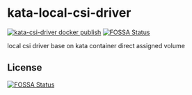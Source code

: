 # kata-local-csi-driver
[![kata-csi-driver docker publish](https://github.com/kubeservice-stack/kata-local-csi-driver/actions/workflows/kata.yaml/badge.svg?branch=main)](https://github.com/kubeservice-stack/kata-local-csi-driver/actions/workflows/kata.yaml)
[![FOSSA Status](https://app.fossa.com/api/projects/git%2Bgithub.com%2Fkubeservice-stack%2Fkata-local-csi-driver.svg?type=shield)](https://app.fossa.com/projects/git%2Bgithub.com%2Fkubeservice-stack%2Fkata-local-csi-driver?ref=badge_shield)

local csi driver base on kata container direct assigned volume


## License
[![FOSSA Status](https://app.fossa.com/api/projects/git%2Bgithub.com%2Fkubeservice-stack%2Fkata-local-csi-driver.svg?type=large)](https://app.fossa.com/projects/git%2Bgithub.com%2Fkubeservice-stack%2Fkata-local-csi-driver?ref=badge_large)